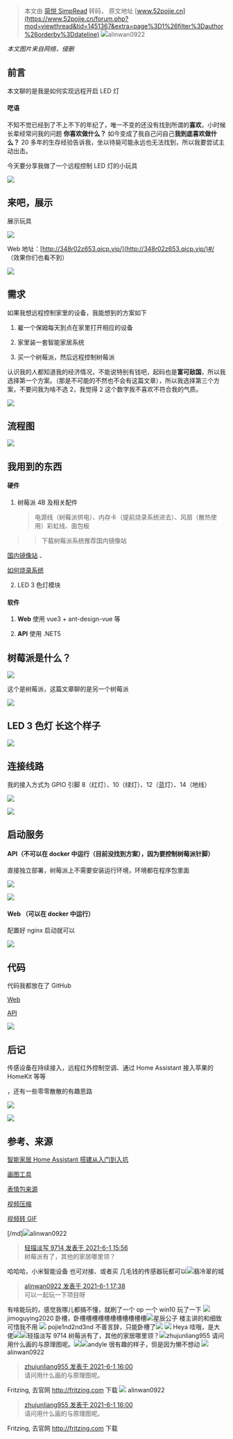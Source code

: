 > 本文由 [简悦 SimpRead](http://ksria.com/simpread/) 转码， 原文地址 [www.52pojie.cn](https://www.52pojie.cn/forum.php?mod=viewthread&tid=1451367&extra=page%3D1%26filter%3Dauthor%26orderby%3Ddateline) ![](https://www.52pojie.cn/uc_server/images/noavatar_middle.gif)alinwan0922 

_本文图片来自网络，侵删_

前言
--

本文聊的是我是如何实现远程开启 LED 灯

#### 呓语

不知不觉已经到了不上不下的年纪了，唯一不变的还没有找到所谓的**喜欢**，小时候长辈经常问我的问题 **你喜欢做什么？** 如今变成了我自己问自己**我到底喜欢做什么？** 20 多年的生存经验告诉我，坐以待毙可能永远也无法找到，所以我要尝试主动出击。

今天要分享我做了一个远程控制 LED 灯的小玩具

![](https://p3-juejin.byteimg.com/tos-cn-i-k3u1fbpfcp/edd0b05a7f0d4569b1bfe60764f51de4~tplv-k3u1fbpfcp-zoom-1.image)

来吧，展示
-----

展示玩具

![](https://p9-juejin.byteimg.com/tos-cn-i-k3u1fbpfcp/666f405a526b437c9e4ff372f8519909~tplv-k3u1fbpfcp-watermark.image)

Web 地址：[http://348r02z653.qicp.vip/](http://348r02z653.qicp.vip/)#/ （效果你们也看不到）

![](https://p3-juejin.byteimg.com/tos-cn-i-k3u1fbpfcp/d3af6a65dd5f471788ae2bbe92afd284~tplv-k3u1fbpfcp-watermark.image)

需求
--

如果我想远程控制家里的设备，我能想到的方案如下

1.  雇一个保姆每天到点在家里打开相应的设备
    
2.  家里装一套智能家居系统
    
3.  买一个树莓派，然后远程控制树莓派
    

认识我的人都知道我的经济情况，不能说特别有钱吧，起码也是**富可敌国**，所以我选择第一个方案。（那是不可能的不然也不会有这篇文章），所以我选择第三个方案，不要问我为啥不选 2，我觉得 2 这个数字我不喜欢不符合我的气质。

![](https://p3-juejin.byteimg.com/tos-cn-i-k3u1fbpfcp/9ca1fd6622e44db09f3cd7d47c48e076~tplv-k3u1fbpfcp-zoom-1.image)

流程图
---

![](https://p3-juejin.byteimg.com/tos-cn-i-k3u1fbpfcp/dfd63c3f45fc4d89bc81e95f57324309~tplv-k3u1fbpfcp-zoom-1.image)

我用到的东西
------

#### 硬件

1.  树莓派 4B 及相关配件
    
    > 电源线（树莓派供电）、内存卡（提前烧录系统进去）、风扇（散热使用）彩虹线、面包板
    

> > 下载树莓派系统推荐国内镜像站

[国内镜像站](https://gitee.com/2lin/chinese-opensource-mirror-site) 、

[如何烧录系统](https://gitee.com/null_695_7527/raspberry_school_learning/tree/master/01.%E6%A0%91%E8%8E%93%E6%B4%BE%E5%BC%80%E6%9C%BA%E5%87%86%E5%A4%87)

2.  LED 3 色灯模块

#### 软件

1.  **Web** 使用 vue3 + ant-design-vue 等
    
2.  **API** 使用 .NET5
    

树莓派是什么？
-------

![](https://p3-juejin.byteimg.com/tos-cn-i-k3u1fbpfcp/f3aa2f445f4543bfb099b08c885ef49c~tplv-k3u1fbpfcp-zoom-1.image)

这个是树莓派，这篇文章聊的是另一个树莓派

![](https://p3-juejin.byteimg.com/tos-cn-i-k3u1fbpfcp/6dc8de8a23b84b98a8e26aea04942dc1~tplv-k3u1fbpfcp-zoom-1.image)

LED 3 色灯 长这个样子
--------------

![](https://p3-juejin.byteimg.com/tos-cn-i-k3u1fbpfcp/e2cacacd8a7c4ea4aadf448b39b95ac3~tplv-k3u1fbpfcp-zoom-1.image)

连接线路
----

我的接入方式为 GPIO 引脚 8（红灯）、10（绿灯）、12（蓝灯）、14（地线）

![](https://p3-juejin.byteimg.com/tos-cn-i-k3u1fbpfcp/0826469fe6924572896265154ccf2562~tplv-k3u1fbpfcp-zoom-1.image)

![](https://p3-juejin.byteimg.com/tos-cn-i-k3u1fbpfcp/6a0e2f4c1a0741ceb6d5e33b63db1346~tplv-k3u1fbpfcp-zoom-1.image)

启动服务
----

#### API（不可以在 docker 中运行（目前没找到方案），因为要控制树莓派针脚）

直接独立部署，树莓派上不需要安装运行环境，环境都在程序包里面

![](https://p3-juejin.byteimg.com/tos-cn-i-k3u1fbpfcp/ec354573093343458e2819541562c2bb~tplv-k3u1fbpfcp-zoom-1.image)

![](https://p3-juejin.byteimg.com/tos-cn-i-k3u1fbpfcp/4a10799ff72e4392af435ed37183be91~tplv-k3u1fbpfcp-zoom-1.image)

#### Web （可以在 docker 中运行）

配置好 nginx 启动就可以

![](https://p3-juejin.byteimg.com/tos-cn-i-k3u1fbpfcp/85821d0d62b4474a8b73b16676557ba0~tplv-k3u1fbpfcp-zoom-1.image)

代码
--

代码我都放在了 GitHub

[Web](https://github.com/lierlin/Raspberry_Pi_Web)

[API](https://github.com/lierlin/Raspberry_Pi_Api)

![](https://p3-juejin.byteimg.com/tos-cn-i-k3u1fbpfcp/1ae20007af12473f8bfb2d6a54fc7c24~tplv-k3u1fbpfcp-zoom-1.image)

后记
--

传感设备在持续接入，远程红外控制空调、通过 Home Assistant 接入苹果的 HomeKit 等等

，还有一些零零散散的有趣思路

![](https://p3-juejin.byteimg.com/tos-cn-i-k3u1fbpfcp/ab8adbe0f48042baab1dbf189e082a28~tplv-k3u1fbpfcp-zoom-1.image)

![](https://p3-juejin.byteimg.com/tos-cn-i-k3u1fbpfcp/faac56250d3f48bb8c359937e107184b~tplv-k3u1fbpfcp-zoom-1.image)

参考、来源
-----

[智能家居 Home Assistant 搭建从入门到入坑](https://files.mdnice.com/user/838/57f76b61-18d5-4c9b-81c3-33347fe5c9f2.png)

[画图工具](https://board.oktangle.com/)

[表情包来源](https://fabiaoqing.com/)

[视频压缩](https://fabiaoqing.com/)

[视频转 GIF](https://www.aconvert.com/cn/video/mp4-to-gif/)

[/md]![](https://www.52pojie.cn/uc_server/images/noavatar_middle.gif)alinwan0922 

> [轻描淡写 9714 发表于 2021-6-1 15:56](https://www.52pojie.cn/forum.php?mod=redirect&goto=findpost&pid=38768622&ptid=1451367)  
> 树莓派有了，其他的家居哪里领？

哈哈哈，小米智能设备 也可对接、或者买 几毛钱的传感器玩都可以![](https://www.52pojie.cn/uc_server/images/noavatar_middle.gif)翡冷翠的城 

> [alinwan0922 发表于 2021-6-1 17:38](https://www.52pojie.cn/forum.php?mod=redirect&goto=findpost&pid=38770329&ptid=1451367)  
> 可以一起玩一下项目呀

有啥能玩的，感觉我哪儿都搞不懂，就刷了一个 op 一个 win10 玩了一下 ![](https://www.52pojie.cn/uc_server/images/noavatar_middle.gif) jimoguying2020 卧槽，卧槽槽槽槽槽槽槽槽槽槽槽![](https://avatar.52pojie.cn/data/avatar/001/32/19/53_avatar_middle.jpg)星辰公子  楼主讲的和细致  
可惜我不用 ![](https://avatar.52pojie.cn/data/avatar/000/65/61/79_avatar_middle.jpg) pojie1nd2nd3nd 不善言辞，只能卧槽了![](https://static.52pojie.cn/static/image/smiley/default/42.gif) ![](https://www.52pojie.cn/uc_server/images/noavatar_middle.gif) Heya 哇哦，是大佬![](https://static.52pojie.cn/static/image/smiley/default/biggrin.gif)![](https://avatar.52pojie.cn/data/avatar/000/54/07/66_avatar_middle.jpg)轻描淡写 9714  树莓派有了，其他的家居哪里领？![](https://www.52pojie.cn/uc_server/images/noavatar_middle.gif)zhujunliang955  请问用什么画的与原理图呢。![](https://static.52pojie.cn/static/image/smiley/default/40.gif)![](https://avatar.52pojie.cn/data/avatar/001/17/14/31_avatar_middle.jpg)andyle  很有趣的样子，但是因为懒不想动 ![](https://www.52pojie.cn/uc_server/images/noavatar_middle.gif) alinwan0922 

> [zhujunliang955 发表于 2021-6-1 16:00](https://www.52pojie.cn/forum.php?mod=redirect&goto=findpost&pid=38768693&ptid=1451367)  
> 请问用什么画的与原理图呢。

Fritzing, 去官网 http://fritzing.com 下载 ![](https://www.52pojie.cn/uc_server/images/noavatar_middle.gif) alinwan0922 

> [zhujunliang955 发表于 2021-6-1 16:00](https://www.52pojie.cn/forum.php?mod=redirect&goto=findpost&pid=38768693&ptid=1451367)  
> 请问用什么画的与原理图呢。

Fritzing, 去官网 http://fritzing.com 下载